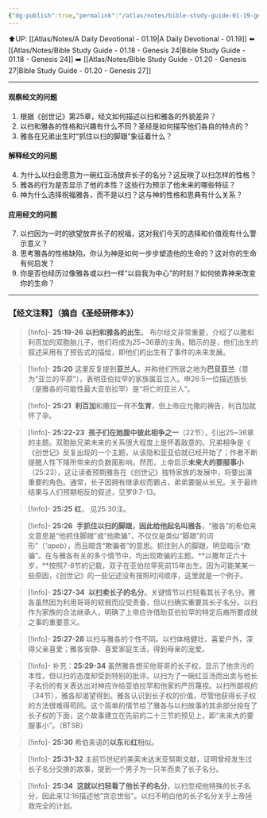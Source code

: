 ```yaml
---
{"dg-publish":true,"permalink":"/atlas/notes/bible-study-guide-01-19-genesis-25-19-34/"}
---
```


⬆️UP: [[Atlas/Notes/A Daily Devotional - 01.19\|A Daily Devotional - 01.19]]
⬅️ [[Atlas/Notes/Bible Study Guide - 01.18 - Genesis 24\|Bible Study Guide - 01.18 - Genesis 24]]
➡️ [[Atlas/Notes/Bible Study Guide - 01.20 - Genesis 27\|Bible Study Guide - 01.20 - Genesis 27]] 

---
####  观察经文的问题  
1. 根据《创世记》第25章，经文如何描述以扫和雅各的外貌差异？  
2. 以扫和雅各的性格和兴趣有什么不同？圣经是如何描写他们各自的特点的？  
3. 雅各在兄弟出生时“抓住以扫的脚跟”象征着什么？  

#### 解释经文的问题  
4. 为什么以扫会愿意为一碗红豆汤放弃长子的名分？这反映了以扫怎样的性格？  
5. 雅各的行为是否显示了他的本性？这些行为预示了他未来的哪些特征？  
6. 神为什么选择祝福雅各，而不是以扫？这与神的性格和恩典有什么关系？  

#### 应用经文的问题  
7. 以扫因为一时的欲望放弃长子的祝福，这对我们今天的选择和价值观有什么警示意义？  
8. 思考雅各的性格缺陷，你认为神是如何一步步塑造他的生命的？这对你的生命有何启发？  
9. 你是否也经历过像雅各或以扫一样“以自我为中心”的时刻？如何依靠神来改变你的生命？

---
### 【经文注释】（摘自《圣经研修本》）

> [!info]- **25:19-26** **以扫和雅各的出生**。
> 布尔经文非常重要，介绍了以撒和利百加的双胞胎儿子，他们将成为25~36章的主角。暗示的是，他们出生的叙述采用有了预告式的描绘，即他们的出生有了事件的未来发展。

> [!info]- **25:20**
> 这里反复提到**亚兰人**，并称他们所居之地为**巴旦亚兰**（意为“亚兰的平原”），表明亚伯拉罕的家族属亚兰人。申26:5一位描述族长（是雅各的可能性最大亚伯拉罕）是“将亡的亚兰人”。

> [!info]- **25:21** 
> **利百加**和撒拉一样不**生育**，但上帝应允撒的祷告，利百加就怀了孕。

> [!info]- **25:22-23** 
> **孩子们在她腹中彼此相争之一**（22节），引出25~36章的主题。双胞胎兄弟未来的关系很大程度上是怀着敌意的。兄弟相争是《 《创世记》反复出现的一个主题，从该隐和亚亚伯就已经开始了；作者不断提醒人性下降所带来的负数面影响。然而，上帝启示**未来大的要服事小**（25:23），这让读者预期雅各在《创世记》独特家族的发展中，将要出演重要的角色。通常，长子因拥有继承权而霸占，弟弟要服从长兄。关于最终结果与人们预期相反的叙述，见罗9:7-13。

> [!info]- **25:25** **红**，
> 见25:30注。

> [!info]- **25:26** 
> **手抓住以扫的脚跟，因此给他起名叫雅各**，“雅各”的希伯来文意思是“他抓住脚跟”或“他欺骗”，不仅仅是类似“脚跟”的词形”（_'apeb_），而且暗含“欺骗者”的意思。抓住别人的脚跟，明显暗示“欺骗”。在与雅各有关的多个情节中，均出现欺骗的主题。**以撒年正六十岁，**按照7-8节的记载，双子在亚伯拉罕死前15年出生。因为可能某某一些原因，《创世记》的一些记述没有按照时间顺序，这里就是一个例子。

> [!info]- **25:27-34** 
> **以扫卖长子的名分**。关键情节以扫轻看其长子名分。雅各虽然因为利用哥哥的软弱而应受责备，但以扫确实重要其长子名分。以扫作为家族的合法继承人，明确了上帝应许借助亚伯拉罕的特定后裔所要成就之事的重要意义。

> [!info]- **25:27-28**
> 以扫与雅各的个性不同。以扫体格健壮、喜爱户外，深得父亲喜爱；雅各安静、喜爱家庭生活，得到母亲的宠爱。

> [!info]- 补充：**25:29-34**
> 虽然雅各想买他哥哥的长子权，显示了他贪污的本性，但以扫的态度却受到特别的批评。以扫为了一碗红豆汤而出卖与他长子名份的有关表达出对神应许给亚伯拉罕和他家的严厉蔑视。以扫所鄙视的（34节），雅各却渴望得到。雅各认识到长子权的价值，尽管他获得长子权的方法很难得苟同。这个简单的情节给了雅各与以扫故事的其余部分投在了长子权的下面，这个故事建立在先前的二十三节的预见上，即“未来大的要服事小”。（BTSB）

> [!info]- **25:30**
> 希伯来语的**以东**和**红**相似。

> [!info]- **25:31-32**
> 主前15世纪的美索未达米亚努斯文献，证明曾经发生过长子名分交换的故事，提到一个男子为一只羊而卖了长子名分。

> [!info]- **25:34** 
> **这就以扫轻看了他长子的名分**，以扫忽视他特殊的长子名分，因此来12:16描述他“贪恋世俗”。以扫不明白他的长子名分关乎上帝拯救完全的计划。